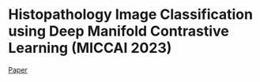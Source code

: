 # Histopathology Image Classification using Deep Manifold Contrastive Learning (MICCAI 2023)

[Paper](https://arxiv.org/abs/2306.14459)
